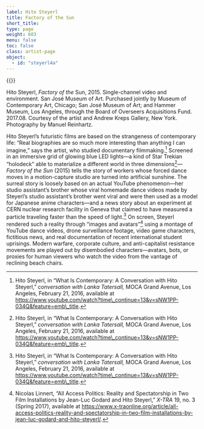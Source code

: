```yaml
---
label: Hito Steyerl
title: Factory of the Sun
short_title:
type: page
weight: 603
menu: false
toc: false
class: artist-page
object:
  - id: "steyerl4a"
---
```

{{<q-figure id="steyerl4a">}}

Hito Steyerl, *Factory of the* Sun, 2015. Single-channel video and environment. San José Museum of Art. Purchased jointly by Museum of Contemporary Art, Chicago; San José Museum of Art; and Hammer Museum, Los Angeles, through the Board of Overseers Acquisitions Fund. 2017.08. Courtesy of the artist and Andrew Kreps Gallery, New York. Photography by Manuel Reinhartz.

Hito Steyerl’s futuristic films are based on the strangeness of contemporary life: “Real biographies are so much more interesting than anything I can imagine,” says the artist, who studied documentary filmmaking.[^1] Screened in an immersive grid of glowing blue LED lights—a kind of Star Trekian “holodeck” able to materialize a different world in three dimensions[^2]—*Factory of the Sun* (2015) tells the story of workers whose forced dance moves in a motion-capture studio are turned into artificial sunshine. The surreal story is loosely based on an actual YouTube phenomenon—her studio assistant’s brother whose viral homemade dance videos made by Steyerl’s studio assistant’s brother went viral and were then used as a model for Japanese anime characters—and a news story about an experiment at CERN nuclear research facility in Geneva that claimed to have measured a particle traveling faster than the speed of light.[^3] On screen, Steyerl rendered such a reality through “images and avatars”[^4] using a montage of YouTube dance videos, drone surveillance footage, video game characters, fictitious news, and real documentation of recent international student uprisings. Modern warfare, corporate culture, and anti-capitalist resistance movements are played out by disembodied characters—avatars, bots, or proxies for human viewers who watch the video from the vantage of reclining beach chairs.

[^1]: Hito Steyerl, in “What Is Contemporary: A Conversation with Hito Steyerl,” *conversation with Lanka Tatersall,* MOCA Grand Avenue, Los Angeles, February 21, 2016, available at https://www.youtube.com/watch?time\_continue=13&v=sNW1PP-034Q&feature=emb\_title.

[^2]: Hito Steyerl, in “What Is Contemporary: A Conversation with Hito Steyerl,” *conversation with Lanka Tatersall,* MOCA Grand Avenue, Los Angeles, February 21, 2016, available at https://www.youtube.com/watch?time\_continue=13&v=sNW1PP-034Q&feature=emb\_title.

[^3]: Hito Steyerl, in “What Is Contemporary: A Conversation with Hito Steyerl,” *conversation with Lanka Tatersall,* MOCA Grand Avenue, Los Angeles, February 21, 2016, available at https://www.youtube.com/watch?time\_continue=13&v=sNW1PP-034Q&feature=emb\_title.

[^4]: Nicolas Linnert, “All Access Politics: Reality and Spectatorship in Two Film Installations by Jean-Luc Godard and Hito Steyerl,” *X-TRA* 19, no. 3 (Spring 2017), available at https://www.x-traonline.org/article/all-access-politics-reality-and-spectatorship-in-two-film-installations-by-jean-luc-godard-and-hito-steyerl/.
